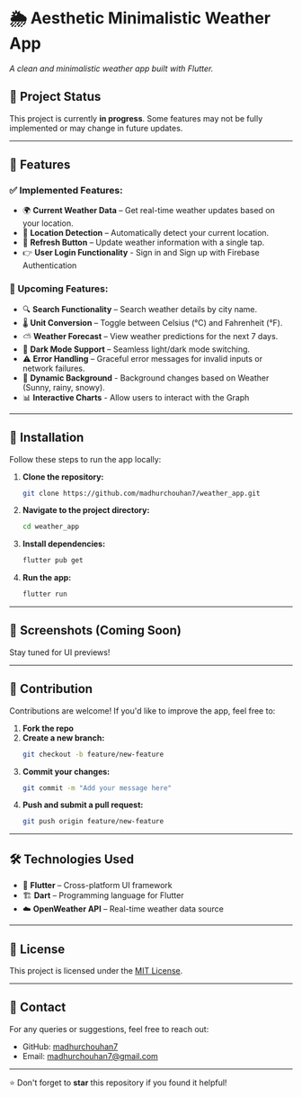 # 🌦️ Aesthetic Minimalistic Weather App  

*A clean and minimalistic weather app built with Flutter.*  

## 🚧 Project Status  
This project is currently **in progress**. Some features may not be fully implemented or may change in future updates.  

---

## 🌟 Features  

### ✅ Implemented Features:  
- 🌍 **Current Weather Data** – Get real-time weather updates based on your location.  
- 📍 **Location Detection** – Automatically detect your current location.  
- 🔄 **Refresh Button** – Update weather information with a single tap. 
- 👉 **User Login Functionality** - Sign in and Sign up with Firebase Authentication

### 🚧 Upcoming Features:  
- 🔍 **Search Functionality** – Search weather details by city name.  
- 🌡️ **Unit Conversion** – Toggle between Celsius (°C) and Fahrenheit (°F).  
- ⛅ **Weather Forecast** – View weather predictions for the next 7 days.  
- 🌙 **Dark Mode Support** – Seamless light/dark mode switching.  
- ⚠️ **Error Handling** – Graceful error messages for invalid inputs or network failures.  
- 🌈 **Dynamic Background** - Background changes based on Weather (Sunny, rainy, snowy).
- 📊 **Interactive Charts** - Allow users to interact with the Graph

---

## 🚀 Installation  

Follow these steps to run the app locally:  

1. **Clone the repository:**  
   ```bash
   git clone https://github.com/madhurchouhan7/weather_app.git

2. **Navigate to the project directory:**
    ```bash
    cd weather_app
    
3. **Install dependencies:**
    ```bash
    flutter pub get

4. **Run the app:**
    ```bash
    flutter run

---

## 📸 Screenshots (Coming Soon)  
Stay tuned for UI previews!    

---

## 🤝 Contribution  

Contributions are welcome! If you'd like to improve the app, feel free to:  

1. **Fork the repo**  
2. **Create a new branch:**  
   ```bash
   git checkout -b feature/new-feature
   ```  
3. **Commit your changes:**  
   ```bash
   git commit -m "Add your message here"
   ```  
4. **Push and submit a pull request:**  
   ```bash
   git push origin feature/new-feature
   ```

---

## 🛠️ Technologies Used  

- 🧩 **Flutter** – Cross-platform UI framework  
- 🏗️ **Dart** – Programming language for Flutter  
- ☁️ **OpenWeather API** – Real-time weather data source  

---

## 📄 License  

This project is licensed under the [MIT License](LICENSE).  

---

## 📧 Contact  

For any queries or suggestions, feel free to reach out:  

- GitHub: [madhurchouhan7](https://github.com/madhurchouhan7)  
- Email: [madhurchouhan7@gmail.com](mailto:madhurchouhan7@gmail.com)  

---

⭐ Don't forget to **star** this repository if you found it helpful!  